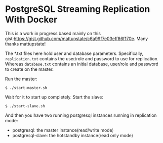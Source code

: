 # PostgreSQL Streaming Replication With Docker

This is a work in progress based mainly on this gist:https://gist.github.com/mattupstate/c6a99f7e03eff86f170e. Many thanks mattupstate! 

The *.txt files here hold user and database parameters. Specifically, `replication.txt` contains the user/role and password to use for replication. Whereas `database.txt` contains an initial database, user/role and password to create on the master.

Run the master:

    $ ./start-master.sh
    
Wait for it to start up completely. Start the slave:

    $ ./start-slave.sh
    
And then you have two running postgresql instances running in replication mode:
* postgresql: the master instance(read/write mode)
* postgresql-slave: the hotstandby instance(read only mode)
